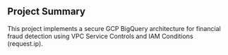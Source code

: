 ## Project Summary
This project implements a secure GCP BigQuery architecture for financial fraud detection using VPC Service Controls and IAM Conditions (request.ip).